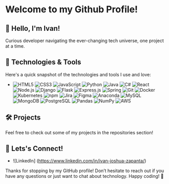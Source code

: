 # Welcome to my Github Profile!

## 👋 Hello, I'm Ivan!

Curious developer navigating the ever-changing tech universe, one project at a time.

## 🔧 Technologies & Tools
Here's a quick snapshot of the technologies and tools I use and love:
  - ![HTML5](https://img.shields.io/badge/HTML5-E34F26?logo=html5&logoColor=white)
  ![CSS3](https://img.shields.io/badge/CSS3-1572B6?logo=css3&logoColor=white)
  ![JavaScript](https://img.shields.io/badge/JavaScript-F7DF1C?logo=javascript&logoColor=white)
  ![Python](https://img.shields.io/badge/Python-3776AB?logo=python&logoColor=white)
  ![Java](https://img.shields.io/badge/Java-007396?logo=java&logoColor=white)
  ![C#](https://img.shields.io/badge/C%23-239120?logo=csharp&logoColor=white)
  ![React](https://img.shields.io/badge/React-61DAFB?logo=react&logoColor=black)
  ![Node.js](https://img.shields.io/badge/Node.js-339933?logo=node.js&logoColor=white)
  ![Django](https://img.shields.io/badge/Django-092D48?logo=django&logoColor=white)
  ![Flask](https://img.shields.io/badge/Flask-000000?logo=flask&logoColor=white)
  ![Express.js](https://img.shields.io/badge/Express.js-000000?logo=express&logoColor=white)
  ![Spring](https://img.shields.io/badge/Spring-6DB33F?logo=spring&logoColor=white)
  ![Git](https://img.shields.io/badge/Git-F05032?logo=git&logoColor=white)
  ![Docker](https://img.shields.io/badge/Docker-2496ED?logo=docker&logoColor=white)
  ![Kubernetes](https://img.shields.io/badge/Kubernetes-326CE5?logo=kubernetes&logoColor=white)
  ![npm](https://img.shields.io/badge/npm-CB3837?logo=npm&logoColor=white)
  ![Jira](https://img.shields.io/badge/Jira-0052CC?logo=jira&logoColor=white)
  ![Figma](https://img.shields.io/badge/Figma-F24E1E?logo=figma&logoColor=white)
  ![Anaconda](https://img.shields.io/badge/Anaconda-44A833?logo=anaconda&logoColor=white)
  ![MySQL](https://img.shields.io/badge/MySQL-4479A1?logo=mysql&logoColor=white)
  ![MongoDB](https://img.shields.io/badge/MongoDB-47A248?logo=mongodb&logoColor=white)
  ![PostgreSQL](https://img.shields.io/badge/PostgreSQL-4169E1?logo=postgresql&logoColor=white)
  ![Pandas](https://img.shields.io/badge/Pandas-150458?logo=pandas&logoColor=white)
  ![NumPy](https://img.shields.io/badge/NumPy-013243?logo=numpy&logoColor=white)
  ![AWS](https://img.shields.io/badge/AWS-232F3E?logo=amazonaws&logoColor=white)

## 🛠️ Projects
Feel free to check out some of my projects in the repositories section!

## 🔗 Lets's Connect!
- ![LinkedIn] (https://www.linkedin.com/in/ivan-joshua-zapanta/)

Thanks for stopping by my GitHub profile! Don’t hesitate to reach out if you have any questions or just want to chat about technology. Happy coding! 🚀



